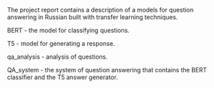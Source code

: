 The project report contains a description of a models for question
answering in Russian built with transfer learning techniques.

BERT - the model for classifying questions.

T5 - model for generating a response.

qa_analysis - analysis of questions.

QA_system - the system of question answering that contains the BERT classifier and the T5 answer generator.
